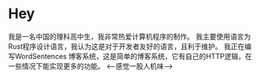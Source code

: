 # Hey

我是一名中国的理科高中生，我非常热爱计算机程序的制作。
我主要使用语言为 Rust程序设计语言，我认为这是对于开发者友好的语言，且利于维护。
我正在编写WordSentences 博客系统，这是简单的博客系统，它有自己的HTTP逻辑，在一些情况下能实现更多的功能。
<--感觉一股人机味-->
